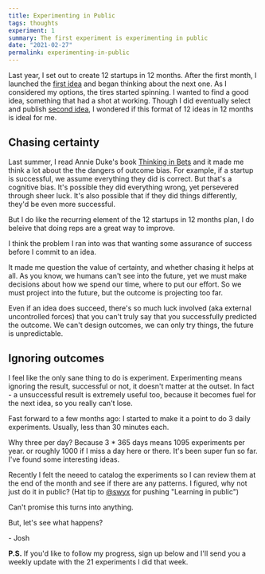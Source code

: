 ```yaml
---
title: Experimenting in Public
tags: thoughts
experiment: 1
summary: The first experiment is experimenting in public
date: "2021-02-27"
permalink: experimenting-in-public
---
```


Last year, I set out to create 12 startups in 12 months. After the first month, I launched the [first idea](https://producthunt.com/posts/requr) and began thinking about the next one. As I considered my options, the tires started spinning. I wanted to find a good idea, something that had a shot at working. Though I did eventually select and publish [second idea](http://producthunt.com/posts/carrierwave), I wondered if this format of 12 ideas in 12 months is ideal for me.

## Chasing certainty

Last summer, I read Annie Duke's book [Thinking in Bets](https://www.amazon.com/Thinking-Bets-Making-Smarter-Decisions-ebook/dp/B074DG9LQF) and it made me think a lot about the the dangers of outcome bias. For example, if a startup is successful, we assume everything they did is correct. But that's a cognitive bias. It's possible they did everything wrong, yet persevered through sheer luck. It's also possible that if they did things differently, they'd be even more successful.

But I do like the recurring element of the 12 startups in 12 months plan, I do beleive that doing reps are a great way to improve.

I think the problem I ran into was that wanting some assurance of success before I commit to an idea.

It made me question the value of certainty, and whether chasing it helps at all. As you know, we humans can't see into the future, yet we must make decisions about how we spend our time, where to put our effort. So we must project into the future, but the outcome is projecting too far.

Even if an idea does succeed, there's so much luck involved (aka external uncontrolled forces) that you can't truly say that you successfully predicted the outcome. We can't design outcomes, we can only try things, the future is unpredictable.

## Ignoring outcomes

I feel like the only sane thing to do is experiment. Experimenting means ignoring the result, successful or not, it doesn't matter at the outset. In fact - a unsuccessful result is extremely useful too, because it becomes fuel for the next idea, so you really can't lose.

Fast forward to a few months ago: I started to make it a point to do 3 daily experiments. Usually, less than 30 minutes each.

Why three per day? Because 3 * 365 days means 1095 experiments per year. or roughly 1000 if I miss a day here or there. It's been super fun so far. I've found some interesting ideas.

Recently I felt the neeed to catalog the experiments so I can review them at the end of the month and see if there are any patterns. I figured, why not just do it in public? (Hat tip to [@swyx](https://twitter.com/swyx) for pushing "Learning in public")

Can't promise this turns into anything.

But, let's see what happens?

\- Josh

**P.S.** If you'd like to follow my progress, sign up below and I'll send you a weekly update with the 21 experiments I did that week.
